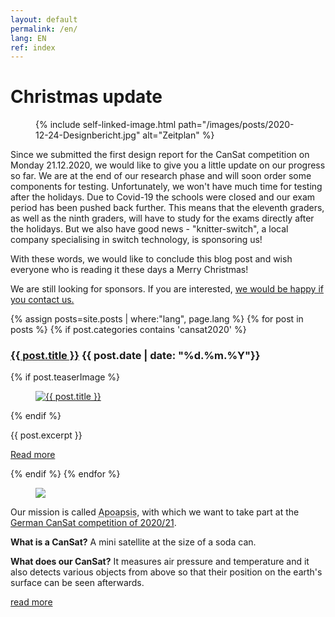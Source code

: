 ```yaml
---
layout: default
permalink: /en/
lang: EN
ref: index
---
```


# Christmas update 

<figure class="center medium">
  {% include self-linked-image.html path="/images/posts/2020-12-24-Designbericht.jpg" alt="Zeitplan" %}
</figure>

Since we submitted the first design report for the CanSat competition on Monday 21.12.2020, we would like to give you a little update on our progress so far. We are at the end of our research phase and will soon order some components for testing. Unfortunately, we won't have much time for testing after the holidays. Due to Covid-19 the schools were closed and our exam period has been pushed back further. This means that the eleventh graders, as well as the ninth graders, will have to study for the exams directly after the holidays. But we also have good news - "knitter-switch", a local company specialising in switch technology, is sponsoring us! 

With these words, we would like to conclude this blog post and wish everyone who is reading it these days a Merry Christmas!


<p>We are still looking for sponsors. If you are interested, <a href="mailto:{{ site.footer-links.email }}" target="_blank">we would be happy if you contact us.</a></p>

{% assign posts=site.posts | where:"lang", page.lang %}
{% for post in posts %}
{% if post.categories contains 'cansat2020' %}
<article class="post clearfix">
  <h3><a href="{{ site.baseurl }}{{ post.url }}">{{ post.title }}</a> <span class="meta">{{ post.date | date: "%d.%m.%Y"}}</span></h3>

  {% if post.teaserImage %}
    <figure class="left">
      <a href="{{ post.url }}">
        <img src="{{ post.teaserImage }}" alt="{{ post.title }}" />
      </a>
    </figure>
  {% endif %}

  <div class="entry">
    {{ post.excerpt }}
  </div>

  <a href="{{ site.baseurl }}{{ post.url }}" class="read-more">Read more</a>
</article>
{% endif %}
{% endfor %}

<div class="page-banner side-figure">
  <figure class="medium">
    <img src="{{ site.baseurl }}/images/logo-1024x512.png" />
  </figure>
  <div>
    <p>Our mission is called <abbr title="Apoapsis is an astronomical term: It describes the furthest point of an orbit from the central mass.">Apoapsis</abbr>, with which we want to take part at the <a href="https://cansat.de" target="_blank">German CanSat competition of 2020/21</a>.</p>
    <p><strong>What is a CanSat?</strong> A mini satellite at the size of a soda can.</p><!--beverage can?-->
    <p><strong>What does our CanSat?</strong> It measures air pressure and temperature and it also detects various objects from above so that their position on the earth's surface can be seen afterwards.</p>
    <p><a href="{{ site.baseurl }}/en/about/" class="read-more">read more</a></p>
  </div>
</div>


